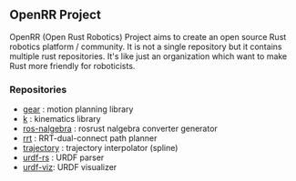 ## OpenRR Project

OpenRR (Open Rust Robotics) Project aims to create an open source Rust robotics platform / community.
It is not a single repository but it contains multiple rust repositories.
It's like just an organization which want to make Rust more friendly for roboticists.

### Repositories

* [gear](https://github.com/OpenRR/gear) : motion planning library
* [k](https://github.com/OpenRR/k) : kinematics library
* [ros-nalgebra](https://github.com/OpenRR/ros-nalgebra) : rosrust nalgebra converter generator
* [rrt](https://github.com/OpenRR/rrt) : RRT-dual-connect path planner
* [trajectory](https://github.com/OpenRR/trajectory) : trajectory interpolator (spline)
* [urdf-rs](https://github.com/OpenRR/urdf-rs) : URDF parser
* [urdf-viz](https://github.com/OpenRR/urdf-viz): URDF visualizer

